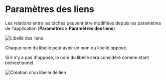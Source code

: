 Paramètres des liens
=============

Les relations entre les tâches peuvent être modifiées depuis les paramètres de l'application (**Paramètres > Paramètres des liens**)

![Libellé des liens](http://kanboard.net/screenshots/documentation/link-labels.png)

Chaque nom du libellé peut avoir un nom du libellé opposé.

Si il n'y a pas d'opposé, le nom du libellé sera considéré comme étant bidirectionnel.

![Création d'un libellé de lien](http://kanboard.net/screenshots/documentation/link-label-creation.png)

